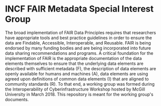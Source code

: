 # INCF FAIR Metadata Special Interest Group

The broad implementation of FAIR Data Principles requires that researchers have appropriate tools and best practice guidelines in order to ensure the data are Findable, Accessible, Interoperable, and Reusable. FAIR is being endorsed by many funding bodies and are being incorporated into future data sharing recommendations and programs. A critical foundation for the implementation of FAIR is the appropriate documentation of the data elements themselves to ensure that the underlying data elements are described with sufficient metadata (F), the description of data elements are openly available for humans and machines (A), data elements are using agreed upon definitions of common data elements (I) that are aligned to community standards (R).   To that end, a working group was formed during the Interoperability of Cyberinfrastructure Workshop hosted by McGill University in March 2018. This repository is meant for the working group's documents.
